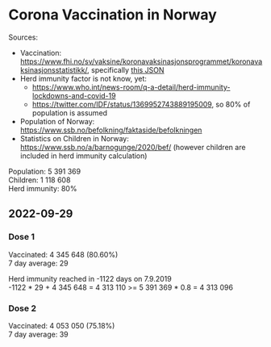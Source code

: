 # Corona Vaccination in Norway

Sources:

- Vaccination: <https://www.fhi.no/sv/vaksine/koronavaksinasjonsprogrammet/koronavaksinasjonsstatistikk/>, specifically [this JSON](https://www.fhi.no/api/chartdata/api/99119)
- Herd immunity factor is not know, yet:
  - <https://www.who.int/news-room/q-a-detail/herd-immunity-lockdowns-and-covid-19>
  - <https://twitter.com/IDF/status/1369952743889195009>, so 80% of population is assumed
- Population of Norway: <https://www.ssb.no/befolkning/faktaside/befolkningen>
- Statistics on Children in Norway: https://www.ssb.no/a/barnogunge/2020/bef/ (however children are included in herd immunity calculation)

Population: 5 391 369  
Children: 1 118 608  
Herd immunity: 80%  

## 2022-09-29

### Dose 1

Vaccinated: 4 345 648 (80.60%)  
7 day average: 29

Herd immunity reached in -1122 days on 7.9.2019  
-1122 * 29 + 4 345 648 = 4 313 110 >= 5 391 369 * 0.8 = 4 313 096

### Dose 2

Vaccinated: 4 053 050 (75.18%)  
7 day average: 39

